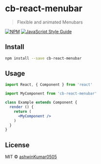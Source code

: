 # cb-react-menubar

> Flexible and animated Menubars

[![NPM](https://img.shields.io/npm/v/cb-react-menubar.svg)](https://www.npmjs.com/package/cb-react-menubar) [![JavaScript Style Guide](https://img.shields.io/badge/code_style-standard-brightgreen.svg)](https://standardjs.com)

## Install

```bash
npm install --save cb-react-menubar
```

## Usage

```jsx
import React, { Component } from 'react'

import MyComponent from 'cb-react-menubar'

class Example extends Component {
  render () {
    return (
      <MyComponent />
    )
  }
}
```

## License

MIT © [ashwinKumar0505](https://github.com/ashwinKumar0505)
